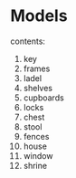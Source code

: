 # Models
contents:
1. key
2. frames
3. ladel
4. shelves
5. cupboards
6. locks
7. chest
8. stool
9. fences
10. house
11. window
12. shrine
